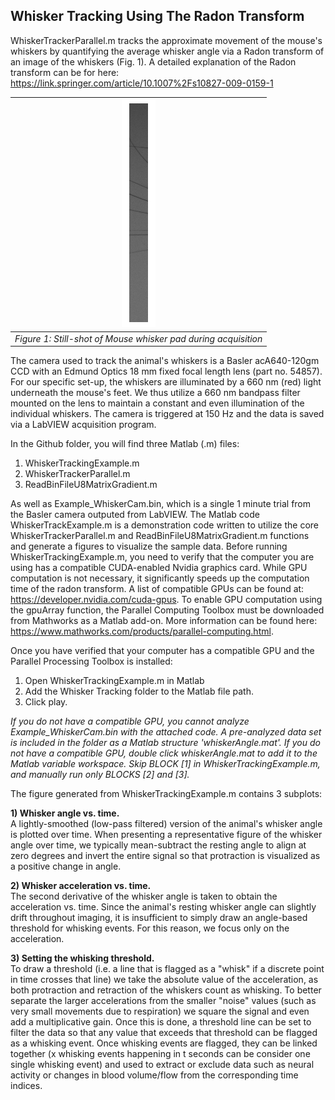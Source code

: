 
## Whisker Tracking Using The Radon Transform

WhiskerTrackerParallel.m tracks the approximate movement of the mouse's whiskers by quantifying the average whisker angle via a Radon transform of an image of the whiskers (Fig. 1). A detailed explanation of the Radon transform can be for here: https://link.springer.com/article/10.1007%2Fs10827-009-0159-1

| ![](whiskerPad.png) |
|:--:|
| *Figure 1: Still-shot of Mouse whisker pad during acquisition* |

The camera used to track the animal's whiskers is a Basler acA640-120gm CCD with an Edmund Optics 18 mm fixed focal length lens (part no. 54857). For our specific set-up, the whiskers are illuminated by a 660 nm (red) light underneath the mouse's feet. We thus utilize a 660 nm bandpass filter mounted on the lens to maintain a constant and even illumination of the individual whiskers. The camera is triggered at 150 Hz and the data is saved via a LabVIEW acquisition program.

In the Github folder, you will find three Matlab (.m) files:
1) WhiskerTrackingExample.m
2) WhiskerTrackerParallel.m
3) ReadBinFileU8MatrixGradient.m

As well as Example_WhiskerCam.bin, which is a single 1 minute trial from the Basler camera outputed from LabVIEW. The Matlab code WhiskerTrackExample.m is a demonstration code written to utilize the core WhiskerTrackerParallel.m and ReadBinFileU8MatrixGradient.m functions and generate a figures to visualize the sample data. Before running WhiskerTrackingExample.m, you need to verify that the computer you are using has a compatible CUDA-enabled Nvidia graphics card. While GPU computation is not necessary, it significantly speeds up the computation time of the radon transform. A list of compatible GPUs can be found at: https://developer.nvidia.com/cuda-gpus. To enable GPU computation using the gpuArray function, the Parallel Computing Toolbox must be downloaded from Mathworks as a Matlab add-on. More information can be found here: https://www.mathworks.com/products/parallel-computing.html.

Once you have verified that your computer has a compatible GPU and the Parallel Processing Toolbox is installed:
1) Open WhiskerTrackingExample.m in Matlab
2) Add the Whisker Tracking folder to the Matlab file path.
3) Click play.

*If you do not have a compatible GPU, you cannot analyze Example_WhiskerCam.bin with the attached code. A pre-analyzed data set is included in the folder as a Matlab structure 'whiskerAngle.mat'. If you do not have a compatible GPU, double click whiskerAngle.mat to add it to the Matlab variable workspace. Skip BLOCK [1] in WhiskerTrackingExample.m, and manually run only BLOCKS [2] and [3].*

The figure generated from WhiskerTrackingExample.m contains 3 subplots:  

**1) Whisker angle vs. time.**    
A lightly-smoothed (low-pass filtered) version of the animal's whisker angle is plotted over time. When presenting a representative figure of the whisker angle over time, we typically mean-subtract the resting angle to align at zero degrees and invert the entire signal so that protraction is visualized as a positive change in angle.

**2) Whisker acceleration vs. time.**  
The second derivative of the whisker angle is taken to obtain the acceleration vs. time. Since the animal's resting whisker angle can slightly drift throughout imaging, it is insufficient to simply draw an angle-based threshold for whisking events. For this reason, we focus only on the acceleration.

**3) Setting the whisking threshold.**  
To draw a threshold (i.e. a line that is flagged as a "whisk" if a discrete point in time crosses that line) we take the absolute value of the acceleration, as both protraction and retraction of the whiskers count as whisking. To better separate the larger accelerations from the smaller "noise" values (such as very small movements due to respiration) we square the signal and even add a multiplicative gain. Once this is done, a threshold line can be set to filter the data so that any value that exceeds that threshold can be flagged as a whisking event. Once whisking events are flagged, they can be linked together (x whisking events happening in t seconds can be consider one single whisking event) and used to extract or exclude data such as neural activity or changes in blood volume/flow from the corresponding time indices.

